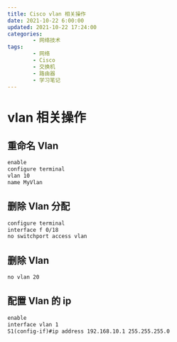 ```yaml
---
title: Cisco vlan 相关操作
date: 2021-10-22 6:00:00
updated: 2021-10-22 17:24:00
categories:
        - 网络技术
tags:
        - 网络
        - Cisco
        - 交换机
        - 路由器
        - 学习笔记
---
```


# vlan 相关操作

## 重命名 Vlan

```txt
enable
configure terminal
vlan 10
name MyVlan
```

## 删除 Vlan 分配

```txt
configure terminal
interface f 0/18
no switchport access vlan
```

## 删除 Vlan

```txt
no vlan 20
```

## 配置 Vlan 的 ip

```txt
enable
interface vlan 1
S1(config-if)#ip address 192.168.10.1 255.255.255.0
```
